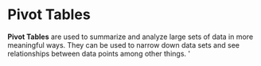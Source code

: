 # Pivot Tables

**Pivot Tables** are used to summarize and analyze large sets of data in more meaningful ways. They can be used to narrow down data sets and see relationships between data points among other things.
'
